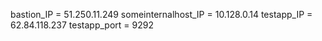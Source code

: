 bastion_IP = 51.250.11.249
someinternalhost_IP = 10.128.0.14
testapp_IP = 62.84.118.237
testapp_port = 9292
